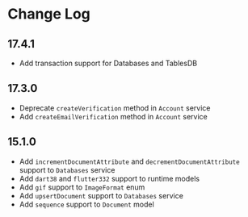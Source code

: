 # Change Log

## 17.4.1

* Add transaction support for Databases and TablesDB

## 17.3.0

* Deprecate `createVerification` method in `Account` service
* Add `createEmailVerification` method in `Account` service

## 15.1.0

* Add `incrementDocumentAttribute` and `decrementDocumentAttribute` support to `Databases` service
* Add `dart38` and `flutter332` support to runtime models
* Add `gif` support to `ImageFormat` enum
* Add `upsertDocument` support to `Databases` service
* Add `sequence` support to `Document` model
